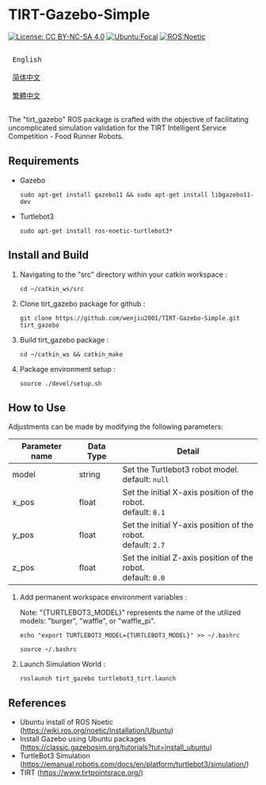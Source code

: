 # TIRT-Gazebo-Simple

[![License: CC BY-NC-SA 4.0](https://img.shields.io/badge/License-CC_BY--NC--SA_4.0-lightgrey.svg)](https://creativecommons.org/licenses/by-nc-sa/4.0/)
[![Ubuntu:Focal](https://img.shields.io/badge/Ubuntu-Focal-brightgreen)](https://releases.ubuntu.com/focal/)
[![ROS:Noetic](https://img.shields.io/badge/ROS-Noetic-blue)](https://wiki.ros.org/noetic/Installation/Ubuntu)

<kbd> <br> English <br> </kbd>
<kbd> <br> [简体中文][zh-CN] <br> </kbd>
<kbd> <br> [繁體中文][zh-TW] <br> </kbd>

[zh-CN]: README_zh-CN.md
[zh-TW]: README_zh-TW.md

The "tirt_gazebo" ROS package is crafted with the objective of facilitating uncomplicated simulation validation for the TIRT Intelligent Service Competition - Food Runner Robots.

## Requirements

- Gazebo
   ```
   sudo apt-get install gazebo11 && sudo apt-get install libgazebo11-dev
   ```
- Turtlebot3
   ```
   sudo apt-get install ros-noetic-turtlebot3*
   ```

## Install and Build

1. Navigating to the "src" directory within your catkin workspace :
   ```
   cd ~/catkin_ws/src
   ```
2. Clone tirt_gazebo package for github :
   ```
   git clone https://github.com/wenjiu2001/TIRT-Gazebo-Simple.git tirt_gazebo
   ```
3. Build tirt_gazebo package :
   ```
   cd ~/catkin_ws && catkin_make
   ```
4. Package environment setup :
   ```
   source ./devel/setup.sh
   ```

## How to Use

Adjustments can be made by modifying the following parameters:

| Parameter name | Data Type | Detail                                                            |
| -------------- | --------- | ----------------------------------------------------------------- |
| model          | string    | Set the Turtlebot3 robot model. <br/>default: `null`              |
| x_pos          | float     | Set the initial X-axis position of the robot. <br/>default: `0.1` |
| y_pos          | float     | Set the initial Y-axis position of the robot. <br/>default: `2.7` |
| z_pos          | float     | Set the initial Z-axis position of the robot. <br/>default: `0.0` |

1. Add permanent workspace environment variables :

   Note: "{TURTLEBOT3_MODEL}" represents the name of the utilized models: "burger", "waffle", or "waffle_pi".
   ```
   echo "export TURTLEBOT3_MODEL={TURTLEBOT3_MODEL}" >> ~/.bashrc
   ```
   ```
   source ~/.bashrc
   ```
2. Launch Simulation World :
   ```
   roslaunch tirt_gazebo turtlebot3_tirt.launch
   ```
   
## References

- Ubuntu install of ROS Noetic (https://wiki.ros.org/noetic/Installation/Ubuntu)
- Install Gazebo using Ubuntu packages (https://classic.gazebosim.org/tutorials?tut=install_ubuntu)
- TurtleBot3 Simulation (https://emanual.robotis.com/docs/en/platform/turtlebot3/simulation/)
- TIRT (https://www.tirtpointsrace.org/)
